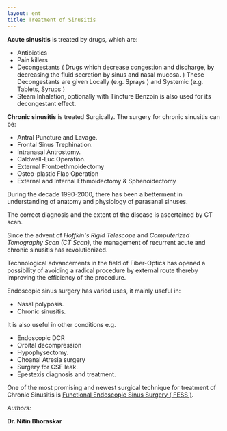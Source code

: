 ```yaml
---
layout: ent
title: Treatment of Sinusitis
---
```


**Acute sinusitis** is treated by drugs, which are:

- Antibiotics
- Pain killers
- Decongestants ( Drugs which decrease congestion and discharge, by decreasing the fluid secretion by sinus and nasal mucosa. )  These Decongestants are given  Locally (e.g. Sprays ) and Systemic (e.g. Tablets, Syrups )
- Steam Inhalation, optionally with Tincture Benzoin is also used for its decongestant effect.

**Chronic sinusitis** is treated Surgically. The surgery for chronic sinusitis can be: 
- Antral Puncture and Lavage.
- Frontal Sinus Trephination.
- Intranasal Antrostomy.
- Caldwell-Luc Operation.
- External Frontoethmoidectomy
- Osteo-plastic Flap Operation
- External and Internal Ethmoidectomy & Sphenoidectomy

During the decade 1990-2000, there has been a betterment in understanding of anatomy and physiology of parasanal sinuses. 

The correct diagnosis and the extent of the disease is ascertained by CT scan. 

Since the advent of *Hoffkin's Rigid Telescope* and *Computerized Tomography Scan (CT Scan)*, the management of recurrent acute and chronic sinusitis has revolutionized. 

Technological advancements in the field of Fiber-Optics has opened a possibility of avoiding a radical procedure by external route thereby improving the efficiency of the procedure. 

Endoscopic sinus surgery has varied uses, it mainly useful in:

- Nasal polyposis.
- Chronic sinusitis.

It is also useful in other conditions e.g.

- Endoscopic DCR
- Orbital decompression
- Hypophysectomy.
- Choanal Atresia surgery
- Surgery for CSF leak.
- Epestexis diagnosis and treatment.

One of the most promising and newest surgical technique for treatment of Chronic Sinusitis is [Functional Endoscopic Sinus Surgery ( FESS )](fess.html). 


*Authors:*

**Dr. Nitin Bhoraskar**  
